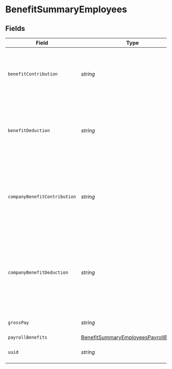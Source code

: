 # BenefitSummaryEmployees


## Fields

| Field                                                                                                   | Type                                                                                                    | Required                                                                                                | Description                                                                                             |
| ------------------------------------------------------------------------------------------------------- | ------------------------------------------------------------------------------------------------------- | ------------------------------------------------------------------------------------------------------- | ------------------------------------------------------------------------------------------------------- |
| `benefitContribution`                                                                                   | *string*                                                                                                | :heavy_minus_sign:                                                                                      | Sum of company contribution given the period of time for this specific employee.                        |
| `benefitDeduction`                                                                                      | *string*                                                                                                | :heavy_minus_sign:                                                                                      | Sum of employee benefit deduction given the period of time for this specific employee.                  |
| `companyBenefitContribution`                                                                            | *string*                                                                                                | :heavy_minus_sign:                                                                                      | The aggregate of company contribution for all employees given the period of time and benefit type.      |
| `companyBenefitDeduction`                                                                               | *string*                                                                                                | :heavy_minus_sign:                                                                                      | The aggregate of employee deduction for all employees given the period of time and benefit type.        |
| `grossPay`                                                                                              | *string*                                                                                                | :heavy_minus_sign:                                                                                      | Gross pay of this pay check.                                                                            |
| `payrollBenefits`                                                                                       | [BenefitSummaryEmployeesPayrollBenefits](../../models/shared/benefitsummaryemployeespayrollbenefits.md) | :heavy_minus_sign:                                                                                      | N/A                                                                                                     |
| `uuid`                                                                                                  | *string*                                                                                                | :heavy_minus_sign:                                                                                      | The UUID of the employee                                                                                |